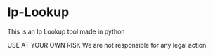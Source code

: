 # Ip-Lookup
This is an Ip Lookup tool made in python

USE AT YOUR OWN RISK 
We are not responsible for any legal action
